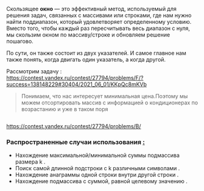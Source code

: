 Скользящее **окно** — это эффективный метод, используемый для решения задач, связанных с массивами или строками, где нам нужно найти поддиапазон, который удовлетворяет определенному условию. Вместо того, чтобы каждый раз пересчитывать весь диапазон с нуля, мы скользим окном по массиву/строке и обновляем решение пошагово.

По сути, он также состоит из двух указателей. И самое главное нам также понять, когда двигать один указатель, а когда другой. 

Рассмотрим задачу :  https://contest.yandex.ru/contest/27794/problems/F/?success=138148229#30404/2021_06_01/KKpQc8mKVb

> Понимаем, что нас интересует минимальная цена.Поэтому мы можем отсортировать массив с информацией о кондиционерах по возрастанию и уже в таком поря

```python
```




https://contest.yandex.ru/contest/27794/problems/B/


### Распространенные случаи использования [:](https://ajay-dhangar.github.io/algo/docs/extra/Sliding-Window/sliding-window#common-use-cases "Прямая ссылка на общие варианты использования:")

- Нахождение максимальной/минимальной суммы подмассива размера k .
- Поиск самой длинной подстроки с k различными символами .
- Нахождение анаграммы одной строки внутри другой строки .
- Нахождение подмассива с суммой, равной целевому значению .








